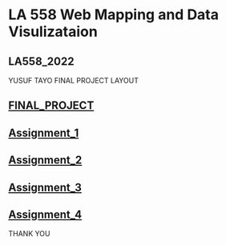 # LA 558 Web Mapping and Data Visulizataion 

 
## <h2>LA558_2022</h2>
<p>YUSUF TAYO FINAL PROJECT LAYOUT</p>
 

 <p><a href="https://tayoyusuf.github.io/LA558_2022_YUSUF/web/project.html"><h2>FINAL_PROJECT</h2></a> 

 <p><a href="https://tayoyusuf.github.io/LA558_2022_YUSUF/web/assignment1.html"><h2>Assignment_1</h2></a>  

<a href="https://tayoyusuf.github.io/LA558_2022_YUSUF/web/Assignment2b.html"><h2>Assignment_2</h2></a>

<a href="https://tayoyusuf.github.io/LA558_2022_YUSUF/web/Assignment_3/assignment3.html"><h2>Assignment_3</h2></a>

<a href="https://tayoyusuf.github.io/LA558_2022_YUSUF/web/Assignment4.html"><h2>Assignment_4</h2></a>
</p>
  </article>
</section>

<footer>
  <p>THANK YOU</p>
</footer>

</body>
</html>

